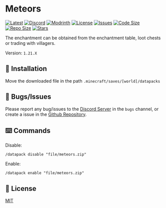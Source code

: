 # Meteors

[![Latest](https://img.shields.io/github/v/release/lullaby6/meteors-data-pack?color=blueviolet&logo=github)](https://github.com/lullaby6/meteors-data-pack/releases)
[![Discord](https://img.shields.io/discord/1327308441324097681?label=discord&color=blue&logo=discord)](https://discord.gg/5UdcDa5xNC)
[![Modrinth](https://img.shields.io/modrinth/dt/meteors-data-pack?label=modrinth&logo=modrinth)](https://modrinth.com/datapack/meteors)
[![License](https://img.shields.io/badge/license-mit-green)](https://github.com/lullaby6/meteors-data-pack/blob/main/LICENSE)
[![Issues](https://img.shields.io/github/issues/lullaby6/meteors-data-pack?color=orange&logo=github)](https://github.com/lullaby6/meteors-data-pack/issues)
[![Code Size](https://img.shields.io/github/languages/code-size/lullaby6/meteors-data-pack?color=purple&logoColor=white)](https://github.com/lullaby6/meteors-data-pack)
[![Repo Size](https://img.shields.io/github/repo-size/lullaby6/meteors-data-pack?logo=dropbox&color=red)](https://github.com/lullaby6/meteors-data-pack)
[![Stars](https://img.shields.io/github/stars/lullaby6/meteors-data-pack?logo=github&color=yellow)](https://github.com/lullaby6/meteors-data-pack/stargazers)

The enchantment can be obtained from the enchantment table, loot chests or trading with villagers.

Version: `1.21.X`

## 📂 Installation

Move the downloaded file in the path `.minecraft/saves/[world]/datapacks`

## 👾 Bugs/Issues

Please report any bug/issues to the [Discord Server](https://discord.gg/5UdcDa5xNC) in the `bugs` channel, or create a issue in the [Github Repository](https://github.com/lullaby6/meteors-data-pack/issues).

## ⌨️ Commands

Disable:

```mcfunction
/datapack disable "file/meteors.zip"
```

Enable:

```mcfunction
/datapack enable "file/meteors.zip"
```

## 🪪 License

[MIT](https://github.com/lullaby6/meteors-data-pack/blob/main/LICENSE)